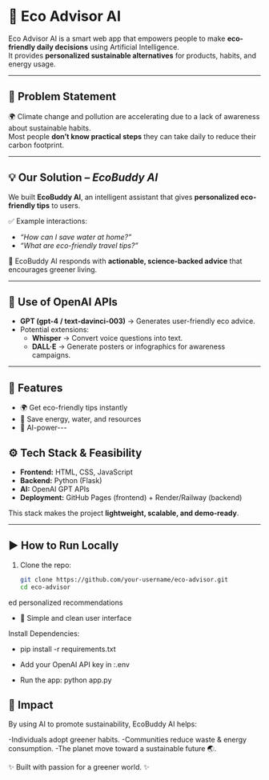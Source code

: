 # 🌱 Eco Advisor AI

Eco Advisor AI is a smart web app that empowers people to make **eco-friendly daily decisions** using Artificial Intelligence.  
It provides **personalized sustainable alternatives** for products, habits, and energy usage.  

---

## 📝 Problem Statement
🌍 Climate change and pollution are accelerating due to a lack of awareness about sustainable habits.  
Most people **don’t know practical steps** they can take daily to reduce their carbon footprint.  

---

## 💡 Our Solution – *EcoBuddy AI*
We built **EcoBuddy AI**, an intelligent assistant that gives **personalized eco-friendly tips** to users.  

✅ Example interactions:  
- *“How can I save water at home?”*  
- *“What are eco-friendly travel tips?”*  

💬 EcoBuddy AI responds with **actionable, science-backed advice** that encourages greener living.  

---

## 🤖 Use of OpenAI APIs
- **GPT (gpt-4 / text-davinci-003)** → Generates user-friendly eco advice.  
- Potential extensions:  
  - **Whisper** → Convert voice questions into text.  
  - **DALL·E** → Generate posters or infographics for awareness campaigns.  

---

## 🚀 Features
- 🌍 Get eco-friendly tips instantly  
- 🔋 Save energy, water, and resources  
- 🧠 AI-power---

## ⚙️ Tech Stack & Feasibility
- **Frontend:** HTML, CSS, JavaScript  
- **Backend:** Python (Flask)  
- **AI:** OpenAI GPT APIs  
- **Deployment:** GitHub Pages (frontend) + Render/Railway (backend)  

This stack makes the project **lightweight, scalable, and demo-ready**.  

---

## ▶️ How to Run Locally
1. Clone the repo:
   ```bash
   git clone https://github.com/your-username/eco-advisor.git
   cd eco-advisor
ed personalized recommendations  
- 📱 Simple and clean user interface


Install Dependencies:
- pip install -r requirements.txt

- Add your OpenAI API key in :.env

- Run the app:
 python app.py


## 🎯 Impact

By using AI to promote sustainability, EcoBuddy AI helps:

-Individuals adopt greener habits.
-Communities reduce waste & energy consumption.
-The planet move toward a sustainable future 🌏.



✨ Built with passion for a greener world. ✨
